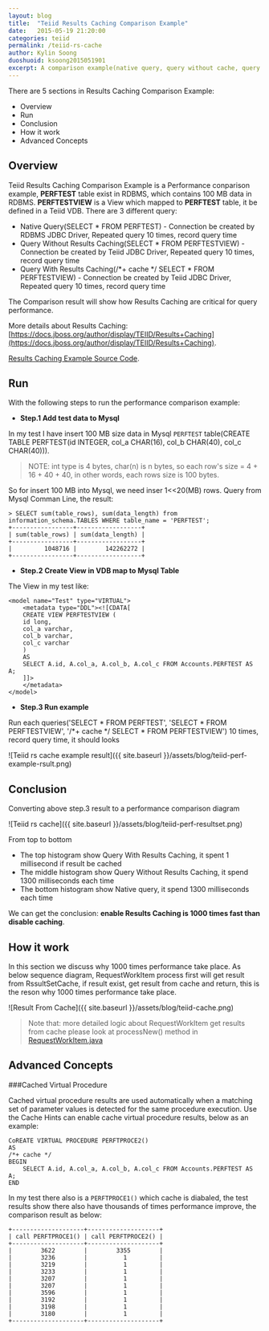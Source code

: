 ```yaml
---
layout: blog
title:  "Teiid Results Caching Comparison Example"
date:   2015-05-19 21:20:00
categories: teiid
permalink: /teiid-rs-cache
author: Kylin Soong
duoshuoid: ksoong2015051901
excerpt: A comparison example(native query, query without cache, query with cache) show how Results Caching improve thousands of performance
---
```


There are 5 sections in Results Caching Comparison Example:

* Overview
* Run
* Conclusion
* How it work
* Advanced Concepts

## Overview

Teiid Results Caching Comparison Example is a Performance conparison example, **PERFTEST** table exist in RDBMS, which contains 100 MB data in RDBMS. **PERFTESTVIEW** is a View which mapped to **PERFTEST** table, it be defined in a Teiid VDB. There are 3 different query:

* Native Query(SELECT * FROM PERFTEST) - Connection be created by RDBMS JDBC Driver, Repeated query 10 times, record query time 
* Query Without Results Caching(SELECT * FROM PERFTESTVIEW) - Connection be created by Teiid JDBC Driver, Repeated query 10 times, record query time
* Query With Results Caching(/*+ cache */ SELECT * FROM PERFTESTVIEW) - Connection be created by Teiid JDBC Driver, Repeated query 10 times, record query time

The Comparison result will show how Results Caching are critical for query performance.

More details about Results Caching: [https://docs.jboss.org/author/display/TEIID/Results+Caching](https://docs.jboss.org/author/display/TEIID/Results+Caching).

[Results Caching Example Source Code](https://github.com/teiid/teiid-embedded-examples/blob/master/embedded-caching/src/main/java/org/teiid/example/ResultsCachingExample.java).

## Run  

With the following steps to run the performance comparison example:

* **Step.1 Add test data to Mysql**

In my test I have insert 100 MB size data in Mysql `PERFTEST` table(CREATE TABLE PERFTEST(id INTEGER, col_a CHAR(16), col_b CHAR(40), col_c CHAR(40))).

> NOTE: int type is 4 bytes, char(n) is n bytes, so each row's size = 4 + 16 + 40 + 40, in other words, each rows size is 100 bytes.

So for insert 100 MB into Mysql, we need inser 1<<20(MB) rows. Query from Mysql Comman Line, the result:

~~~
> SELECT sum(table_rows), sum(data_length) from information_schema.TABLES WHERE table_name = 'PERFTEST';
+-----------------+------------------+
| sum(table_rows) | sum(data_length) |
+-----------------+------------------+
|         1048716 |        142262272 |
+-----------------+------------------+
~~~ 

* **Step.2 Create View in VDB map to Mysql Table**

The View in my test like:

~~~
<model name="Test" type="VIRTUAL">
	<metadata type="DDL"><![CDATA[
	CREATE VIEW PERFTESTVIEW (
	id long,
	col_a varchar,
	col_b varchar,
	col_c varchar
	)
	AS
	SELECT A.id, A.col_a, A.col_b, A.col_c FROM Accounts.PERFTEST AS A;
	]]>
	</metadata>
</model>
~~~

* **Step.3 Run example**

Run each queries('SELECT * FROM PERFTEST', 'SELECT * FROM PERFTESTVIEW', '/*+ cache */ SELECT * FROM PERFTESTVIEW') 10 times, record query time, it should looks

![Teiid rs cache example result]({{ site.baseurl }}/assets/blog/teiid-perf-example-rsult.png)

## Conclusion

Converting above step.3 result to a performance comparison diagram

![Teiid rs cache]({{ site.baseurl }}/assets/blog/teiid-perf-resultset.png)

From top to bottom

* The top histogram show Query With Results Caching, it spent 1 millisecond if result be cached
* The middle histogram show Query Without Results Caching, it spend 1300 milliseconds each time
* The bottom histogram show Native query, it spend 1300 milliseconds each time

We can get the conclusion: **enable Results Caching is 1000 times fast than disable caching**.

## How it work

In this section we discuss why 1000 times performance take place. As below sequence diagram, RequestWorkItem process first will get result from RssultSetCache, if result exist, get result from cache and return, this is the reson why 1000 times performance take place.

![Result From Cache]({{ site.baseurl }}/assets/blog/teiid-cache.png)

> Note that: more detailed logic about RequestWorkItem get results from cache please look at processNew() method in [RequestWorkItem.java](https://github.com/teiid/teiid/blob/master/engine/src/main/java/org/teiid/dqp/internal/process/RequestWorkItem.java) 

## Advanced Concepts

###Cached Virtual Procedure

Cached virtual procedure results are used automatically when a matching set of parameter values is detected for the same procedure execution. Use the Cache Hints can enable cache virtual procedure results, below as an example:

~~~
CoREATE VIRTUAL PROCEDURE PERFTPROCE2()
AS
/*+ cache */
BEGIN 
	SELECT A.id, A.col_a, A.col_b, A.col_c FROM Accounts.PERFTEST AS A;
END
~~~

In my test there also is a `PERFTPROCE1()` which cache is diabaled, the test results show there also have thousands of times performance improve, the comparison result as below:

~~~
+--------------------+--------------------+
| call PERFTPROCE1() | call PERFTPROCE2() |
+--------------------+--------------------+
|        3622        |        3355        |
|        3236        |          1         |
|        3219        |          1         |
|        3233        |          1         |
|        3207        |          1         |
|        3207        |          1         |
|        3596        |          1         |
|        3192        |          1         |
|        3198        |          1         |
|        3180        |          1         |
+--------------------+--------------------+
~~~
